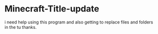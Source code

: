 Minecraft-Title-update
======================

i need help using this program and also getting to replace files and folders in the tu thanks.